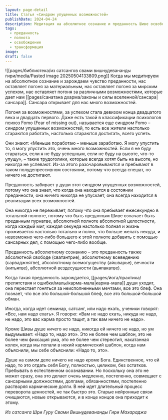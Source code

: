```yaml
---
layout: page-detail
title: Статья «Синдром упущенных возможностей»
publishDate: 2024-04-24
description: Медитация на абсолютное сознание и преданность Шиве освобождают от гонки за мирским успехом и синдрома упущенных возможностей (FOMO). Преданность наполняет жизнь полнотой, устраняет тревоги и иллюзии, давая ощущение тотальной реализации в каждом мгновении. Душе на самом деле ничего не нужно, кроме Бога, и путь к этому проходит через постепенное растворение старых ценностей и кармических долгов.
tags:
  - преданность
  - полнота
  - освобождение
  - трансформация
image: 
draft: false
---
```

![[pages/библиотека/из сатсангов свами вишнудевананды гири/media/Pasted image 20250504133809.png]]
 Когда мы медитируем на абсолютное сознание и зарождаем чувство преданности, нас оставляет погоня за материальным, нас оставляет погоня за мирским успехом, нас оставляет погоня за различными возможностями, которые дает нам [[pages/санатана дхарма/законы и силы вселенной/сансара|сансара]]. Сансара открывает для нас много возможностей.

 Погоня за возможностями, за успехом стала девизом конца двадцатого века и двадцать первого. Даже есть такой в классификации психологов психоз Fomo (Fear of missing out), называется еще синдром Fomo – синдром упущенных возможностей, то есть все жители настолько стараются работать, настолько стараются достигать, всего успеть.

 Они знают: «Меньше поработаю – меньше заработаю. Я могу упустить то, я могу упустить это, очень много возможностей. Если я не буду стараться, если я не буду успешным, если не буду на высоте, что-то упущу», – такие трудоголики, которые всегда хотят быть на высоте, но никогда не успевают. Из-за этого разочаровываются и пребывают в таком полудепрессивном состоянии, потому что всегда спешат, но ничего не достигают.

 Преданность забирает у души этот синдром упущенных возможностей, потому что она знает, что когда она находится в состоянии преданности, она ничего никогда не упускает, она всегда находится в реализации всех возможностей.

 Она никогда не переживает, потому что она пребывает ежесекундно в тотальной полноте, потому что быть преданным Шиве означает быть преданным пурнатве, абсолютной полноте абсолютной целостности, когда каждый миг, каждая секунда настолько полная и жизнь проживается настолько тотально и полно, что больше желать некуда, и невозможно чего-либо большего к этой полноте добавить с помощью сансарных дел, с помощью чего-либо вообще.

 Преданность абсолютному сознанию – это преданность также абсолютной свободе (сватантрие), абсолютному всеведению (сарваджнятве), абсолютному всемогуществу (айшварье), вечности (нитьятве), абсолютной вездесущности (вьяпакатве).

 Когда такая преданность зарождается, [[pages/йога/практика/препятствия и ошибки/малы/карма-мала|карма-мала]] души уходит, она перестает гоняться за неисполненными мечтами, все это блеф. Она познает, что все это большой-большой блеф, все это большой-большой обман.

 Иногда, когда идет семинар, сатсанг, или надо ехать, ученики говорят: «Все, нам надо ехать». Я говорю: «Вам не надо ехать, никуда не надо, не надо, это вас карма просто тащит, а так вам ничего не надо».

 Кроме Шивы душе ничего не надо, никогда ей ничего не надо, но ум выдумывает: «Надо то, надо это». Это не более чем шаблон, это не более чем фиксация ума, это не более чем стереотип, накатанная колея, когда мы попали в некий кармический шаблон, когда нам объяснили, мы себе объяснили: «Надо то, это».

 Душе на самом деле ничего не надо кроме Бога. Единственное, что ей надо, то это отдать себя Богу, полностью, целиком, без остатков. Пребывать в естественном осознавании. Но поскольку она это не может сразу, она это делает очень медленно, постепенно, совмещает с сансарными должностями, долгами, обязанностями, постепенно растворяя кармические долги. В ней идет длительный процесс переворота ценностей, не так быстро это. Старые нейронные связи очищаются, новые открываются, и в конце концов она приходит к этому.

*Из сатсанга Шри Гуру Свами Вишнудевананды Гири Махараджа*
